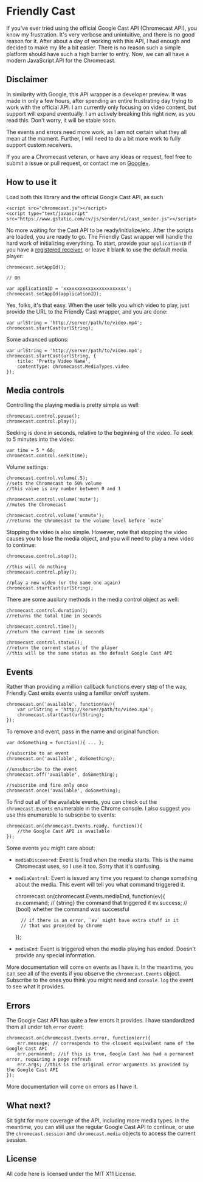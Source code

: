 # Friendly Cast

If you've ever tried using the official Google Cast API (Chromecast API), you know my frustration. It's very verbose and unintuitive, and there is no good reason for it. After about a day of working with this API, I had enough and decided to make my life a bit easier. There is no reason such a simple platform should have such a high barrier to entry. Now, we can all have a modern JavaScript API for the Chromecast. 

## Disclaimer

In similarity with Google, this API wrapper is a developer preview. It was made in only a few hours, after spending an entire frustrating day trying to work with the official API. I am currently only focusing on video content, but support will expand eventually. I am actively breaking this right now, as you read this. Don't worry, it will be stable soon.

The events and errors need more work, as I am not certain what they all mean at the moment. Further, I will need to do a bit more work to fully support custom receivers.

If you are a Chromecast veteran, or have any ideas or request, feel free to submit a issue or pull request, or contact me on [Google+](https://www.google.com/+KirilVatev).

## How to use it

Load both this library and the official Google Cast API, as such

    <script src="chromecast.js"></script>
    <script type="text/javascript" src="https://www.gstatic.com/cv/js/sender/v1/cast_sender.js"></script>

No more waiting for the Cast API to be ready/initialize/etc. After the scripts are loaded, you are ready to go. The Friendly Cast wrapper will handle the hard work of initializing everything. To start, provide your `applicationID` if you have a [registered receiver](https://developers.google.com/cast/docs/registration), or leave it blank to use the default media player:

    chromecast.setAppId();
    
    // OR
    
    var applicationID = 'xxxxxxxxxxxxxxxxxxxxxxx';
    chromecast.setAppId(applicationID);
    
Yes, folks, it's that easy. When the user tells you which video to play, just provide the URL to the Friendly Cast wrapper, and you are done:

    var urlString = 'http://server/path/to/video.mp4';
    chromecast.startCast(urlString);
    
Some advanced uptions:

    var urlString = 'http://server/path/to/video.mp4';
    chromecast.startCast(urlString, {
        title: 'Pretty Video Name',
        contentType: chromecasst.MediaTypes.video
    });

## Media controls

Controlling the playing media is pretty simple as well:

    chromecast.control.pause();
    chromecast.control.play();
    
Seeking is done in seconds, relative to the beginning of the video. To seek to 5 minutes into the video:

    var time = 5 * 60;
    chromecast.control.seek(time);
    
Volume settings:

    chromecast.control.volume(.5);
    //sets the Chromecast to 50% volume
    //this value is any number between 0 and 1
    
    chromecast.control.volume('mute');
    //mutes the Chromecast
    
    chromecast.control.volume('unmute');
    //returns the Chromecast to the volume level before `mute`
    
Stopping the video is also simple. However, note that stopping the video causes you to lose the media object, and you will need to play a new video to continue:

    chromecase.control.stop();
    
    //this will do nothing
    chromecast.control.play();
    
    //play a new video (or the same one again)
    chromecast.startCast(urlString);
    
There are some auxilary methods in the media control object as well:

    chromecast.control.duration();
    //returns the total time in seconds
    
    chromecast.control.time();
    //return the current time in seconds
    
    chromecast.control.status();
    //return the current status of the player
    //this will be the same status as the default Google Cast API

## Events

Rather than providing a million callback functions every step of the way, Friendly Cast emits events using a familiar on/off system.

    chromecast.on('available', function(ev){
        var urlString = 'http://server/path/to/video.mp4';
        chromecast.startCast(urlString);
    });
    
To remove and event, pass in the name and original function:

    var doSomething = function(){ ... };
    
    //subscribe to an event
    chromecast.on('available', doSomething);
    
    //unsubscribe to the event
    chromecast.off('available', doSomething);
    
    //subscribe and fire only once
    chromecast.once('available', doSomething);
    
To find out all of the available events, you can check out the `chromecast.Events` enumerable in the Chrome console. I also suggest you use this enumerable to subscribe to events:

    chromecast.on(chromecast.Events.ready, function(){
        //the Google Cast API is available
    });

Some events you might care about:

* `mediaDiscovered`: Event is fired when the media starts. This is the name Chromecast uses, so I use it too. Sorry that it's confusing.
* `mediaControl`: Event is issued any time you request to change something about the media. This event will tell you what command triggered it.

    chromecast.on(chromecast.Events.mediaEnd, function(ev){
        ev.command; // {string} the command that triggered it
        ev.success; // {bool} whether the command was successful
        
        // if there is an error, `ev` might have extra stuff in it
        // that was provided by Chrome
    });
    
* `mediaEnd`: Event is triggered when the media playing has ended. Doesn't provide any special information.

More documentation will come on events as I have it. In the meantime, you can see all of the events if you observe the `chromecast.Events` object. Subscribe to the ones you think you might need and `console.log` the event to see what it provides.

## Errors

The Google Cast API has quite a few errors it provides. I have standardized them all under teh `error` event:

    chromecast.on(chromecast.Events.error, function(err){
        err.message; // corresponds to the closest equivalent name of the Google Cast API
        err.permanent; //if this is true, Google Cast has had a permanent error, requiring a page refresh
        err.args; //this is the original error arguments as provided by the Google Cast API
    });
    
More documentation will come on errors as I have it.

## What next?

Sit tight for more coverage of the API, including more media types. In the meantime, you can still use the regular Google Cast API to continue, or use the `chromecast.session` and `chromecast.media` objects to access the current session.

## License

All code here is licensed under the MIT X11 License.